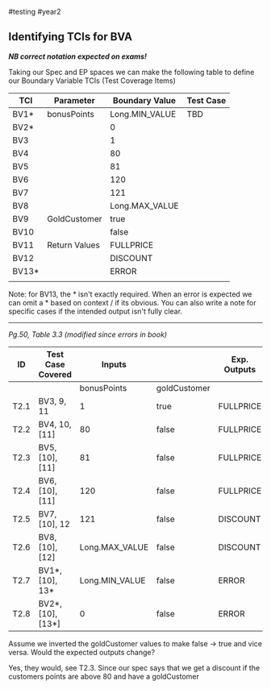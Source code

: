 #testing #year2 

## Identifying TCIs for BVA

***NB correct notation expected on exams!***

Taking our Spec and EP spaces we can make the following table to define our Boundary Variable TCIs (Test Coverage Items)

| TCI   | Parameter     | Boundary Value | Test Case |
| ----- | ------------- | -------------- | --------- |
| BV1*  | bonusPoints   | Long.MIN_VALUE | TBD       |
| BV2*  |               | 0              |           |
| BV3   |               | 1              |           |
| BV4   |               | 80             |           |
| BV5   |               | 81             |           |
| BV6   |               | 120            |           |
| BV7   |               | 121            |           |
| BV8   |               | Long.MAX_VALUE |           |
| BV9   | GoldCustomer  | true           |           |
| BV10  |               | false          |           |
| BV11  | Return Values | FULLPRICE      |           |
| BV12  |               | DISCOUNT       |           |
| BV13* |               | ERROR          |           |
|       |               |                |           |
Note: for BV13, the \* isn't exactly required. When an error is expected we can omit a \* based on context / if its obvious. You can also write a note for specific cases if the intended output isn't fully clear.
***

*Pg.50, Table 3.3 (modified since errors in book)*

| ID   | Test Case Covered      | Inputs         |              | Exp. Outputs |
| ---- | ---------------------- | -------------- | ------------ | ------------ |
|      |                        | bonusPoints    | goldCustomer |              |
| T2.1 | BV3, 9, 11             | 1              | true         | FULLPRICE    |
| T2.2 | BV4, 10, \[11\]        | 80             | false        | FULLPRICE    |
| T2.3 | BV5, \[10\], \[11\]    | 81             | false        | FULLPRICE    |
| T2.4 | BV6, \[10\], \[11\]    | 120            | false        | FULLPRICE    |
| T2.5 | BV7, \[10\], 12        | 121            | false        | DISCOUNT     |
| T2.6 | BV8, \[10\], \[12\]    | Long.MAX_VALUE | false        | DISCOUNT     |
| T2.7 | BV1*, \[10\], 13\*     | Long.MIN_VALUE | false        | ERROR        |
| T2.8 | BV2*, \[10\], \[13\*\] | 0              | false        | ERROR        |
Assume we inverted the goldCustomer values to make false $\to$ true and vice versa. Would the expected outputs change?

Yes, they would, see T2.3. Since our spec says that we get a discount if the customers points are above 80 and have a goldCustomer 